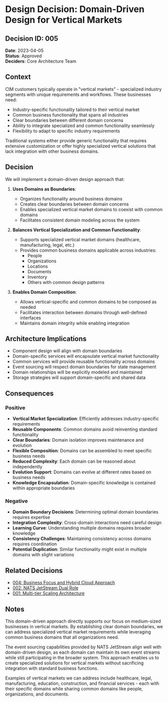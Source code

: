 # Design Decision: Domain-Driven Design for Vertical Markets

## Decision ID: 005

**Date**: 2023-04-05  
**Status**: Approved  
**Deciders**: Core Architecture Team  

## Context

CIM customers typically operate in "vertical markets" - specialized industry segments with unique requirements and workflows. These businesses need:

- Industry-specific functionality tailored to their vertical market
- Common business functionality that spans all industries
- Clear boundaries between different domain concerns
- Ability to integrate specialized and common functionality seamlessly
- Flexibility to adapt to specific industry requirements

Traditional systems either provide generic functionality that requires extensive customization or offer highly specialized vertical solutions that lack integration with other business domains.

## Decision

We will implement a domain-driven design approach that:

1. **Uses Domains as Boundaries**:
   - Organizes functionality around business domains
   - Creates clear boundaries between domain concerns
   - Enables specialized vertical market domains to coexist with common domains
   - Facilitates consistent domain modeling across the system

2. **Balances Vertical Specialization and Common Functionality**:
   - Supports specialized vertical market domains (healthcare, manufacturing, legal, etc.)
   - Provides common business domains applicable across industries:
     - People
     - Organizations
     - Locations
     - Documents
     - Inventory
     - Others with common design patterns

3. **Enables Domain Composition**:
   - Allows vertical-specific and common domains to be composed as needed
   - Facilitates interaction between domains through well-defined interfaces
   - Maintains domain integrity while enabling integration

## Architecture Implications

- Component design will align with domain boundaries
- Domain-specific services will encapsulate vertical market functionality
- Common services will provide reusable functionality across domains
- Event sourcing will respect domain boundaries for state management
- Domain relationships will be explicitly modeled and maintained
- Storage strategies will support domain-specific and shared data

## Consequences

### Positive

- **Vertical Market Specialization**: Efficiently addresses industry-specific requirements
- **Reusable Components**: Common domains avoid reinventing standard functionality
- **Clear Boundaries**: Domain isolation improves maintenance and evolution
- **Flexible Composition**: Domains can be assembled to meet specific business needs
- **Reduced Complexity**: Each domain can be reasoned about independently
- **Evolution Support**: Domains can evolve at different rates based on business needs
- **Knowledge Encapsulation**: Domain-specific knowledge is contained within appropriate boundaries

### Negative

- **Domain Boundary Decisions**: Determining optimal domain boundaries requires expertise
- **Integration Complexity**: Cross-domain interactions need careful design
- **Learning Curve**: Understanding multiple domains requires broader knowledge
- **Consistency Challenges**: Maintaining consistency across domains requires coordination
- **Potential Duplication**: Similar functionality might exist in multiple domains with slight variations

## Related Decisions

- [004: Business Focus and Hybrid Cloud Approach](004-business-focus-and-audience.md)
- [002: NATS JetStream Dual Role](002-nats-jetstream-dual-role.md)
- [001: Multi-tier Scaling Architecture](001-multi-tier-scaling-architecture.md)

## Notes

This domain-driven approach directly supports our focus on medium-sized businesses in vertical markets. By establishing clear domain boundaries, we can address specialized vertical market requirements while leveraging common business domains that all organizations need.

The event sourcing capabilities provided by NATS JetStream align well with domain-driven design, as each domain can maintain its own event streams while still participating in the broader system. This approach enables us to create specialized solutions for vertical markets without sacrificing integration with standard business functions.

Examples of vertical markets we can address include healthcare, legal, manufacturing, education, construction, and financial services - each with their specific domains while sharing common domains like people, organizations, and documents. 